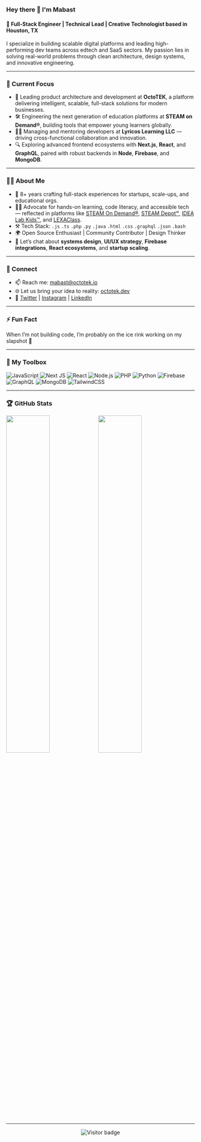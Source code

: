 ### Hey there 👋 I'm Mabast

#### 🚀 Full-Stack Engineer | Technical Lead | Creative Technologist based in Houston, TX

I specialize in building scalable digital platforms and leading high-performing dev teams across edtech and SaaS sectors. My passion lies in solving real-world problems through clean architecture, design systems, and innovative engineering.

---

### 🔭 Current Focus

- 🧠 Leading product architecture and development at **OctoTEK**, a platform delivering intelligent, scalable, full-stack solutions for modern businesses.
- 🛠️ Engineering the next generation of education platforms at **STEAM on Demand®**, building tools that empower young learners globally.
- 🧑‍💼 Managing and mentoring developers at **Lyricos Learning LLC** — driving cross-functional collaboration and innovation.
- 🔍 Exploring advanced frontend ecosystems with **Next.js**, **React**, and **GraphQL**, paired with robust backends in **Node**, **Firebase**, and **MongoDB**.

---

### 👨‍💻 About Me

- 💼 8+ years crafting full-stack experiences for startups, scale-ups, and educational orgs.
- 🧑‍🏫 Advocate for hands-on learning, code literacy, and accessible tech — reflected in platforms like [STEAM On Demand®](https://steamondemand.org), [STEAM Depot℠](https://steamdepot.idealabkids.com), [IDEA Lab Kids™](https://idealabkids.com), and [LEXAClass](https://app.lexaclass.com/organization/178/Idea-Lab-Kids,--Austin).
- ⚒️ Tech Stack: `.js` `.ts` `.php` `.py` `.java` `.html` `.css` `.graphql` `.json` `.bash`
- 🌍 Open Source Enthusiast | Community Contributor | Design Thinker
- 🤝 Let’s chat about **systems design**, **UI/UX strategy**, **Firebase integrations**, **React ecosystems**, and **startup scaling**.

---

### 📡 Connect

- 📫 Reach me: [mabast@octotek.io](mailto:mabast@octotek.io)
- 🌐 Let us bring your idea to reality: [octotek.dev](https://octotek.io)
- 🔗 [Twitter](https://twitter.com/Mabast95) | [Instagram](https://www.instagram.com/mabast_95) | [LinkedIn](https://www.linkedin.com/in/mabast/)

---

### ⚡️ Fun Fact

When I’m not building code, I’m probably on the ice rink working on my slapshot 🏒

---

### 🧰 My Toolbox

![JavaScript](https://img.shields.io/badge/javascript-%23323330.svg?style=for-the-badge&logo=javascript&logoColor=%23F7DF1E)
![Next JS](https://img.shields.io/badge/Next.js-black?style=for-the-badge&logo=next.js)
![React](https://img.shields.io/badge/react-%2320232a.svg?style=for-the-badge&logo=react&logoColor=%2361DAFB)
![Node.js](https://img.shields.io/badge/node.js-%2343853D.svg?style=for-the-badge&logo=node.js&logoColor=white)
![PHP](https://img.shields.io/badge/php-%23777BB4.svg?style=for-the-badge&logo=php&logoColor=white)
![Python](https://img.shields.io/badge/python-3670A0?style=for-the-badge&logo=python&logoColor=ffdd54)
![Firebase](https://img.shields.io/badge/firebase-ffca28?style=for-the-badge&logo=firebase&logoColor=black)
![GraphQL](https://img.shields.io/badge/graphql-E10098?style=for-the-badge&logo=graphql&logoColor=white)
![MongoDB](https://img.shields.io/badge/MongoDB-4ea94b?style=for-the-badge&logo=mongodb&logoColor=white)
![TailwindCSS](https://img.shields.io/badge/tailwindcss-%2338B2AC.svg?style=for-the-badge&logo=tailwind-css&logoColor=white)

---

### 🏆 GitHub Stats

<!-- Replace with your actual username -->
<img src="https://github-readme-stats.vercel.app/api?username=mabast1&count_private=true&show_icons=true&theme=tokyonight" width="48%" />
<img src="https://github-readme-streak-stats.herokuapp.com/?user=mabast1&theme=tokyonight" width="48%" />
<!-- <img src="https://activity-graph.herokuapp.com/graph?username=mabast1&theme=react-dark" /> -->

---

<p align="center"><img src="https://visitor-badge.laobi.icu/badge?page_id=mabast1" alt="Visitor badge" /></p>
